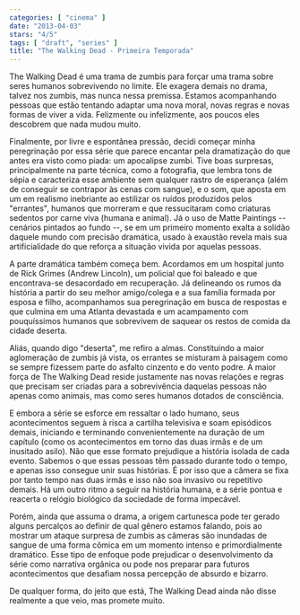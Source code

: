 ```yaml
---
categories: [ "cinema" ]
date: "2013-04-03"
stars: "4/5"
tags: [ "draft", "series" ]
title: "The Walking Dead - Primeira Temporada"
---
```

The Walking Dead é uma trama de zumbis para forçar uma trama sobre
seres humanos sobrevivendo no limite. Ele exagera demais no drama, talvez
nos zumbis, mas nunca nessa premissa. Estamos acompanhando pessoas que
estão tentando adaptar uma nova moral, novas regras e novas formas de
viver a vida. Felizmente ou infelizmente, aos poucos eles descobrem que
nada mudou muito.

Finalmente, por livre e espontânea pressão, decidi começar minha
peregrinação por essa série que parece encantar pela dramatização do
que antes era visto como piada: um apocalipse zumbi. Tive boas surpresas,
principalmente na parte técnica, como a fotografia, que lembra tons de
sépia e caracteriza esse ambiente sem qualquer rastro de esperança
(além de conseguir se contrapor às cenas com sangue), e o som, que
aposta em um em realismo inebriante ao estilizar os ruídos produzidos
pelos "errantes", humanos que morreram e que ressucitaram como criaturas
sedentos por carne viva (humana e animal). Já o uso de Matte Paintings
-- cenários pintados ao fundo --, se em um primeiro momento exalta
a solidão daquele mundo com precisão dramática, usado à exaustão
revela mais sua artificialidade do que reforça a situação vivida por
aquelas pessoas.

A parte dramática também começa bem. Acordamos em um hospital junto
de Rick Grimes (Andrew Lincoln), um policial que foi baleado e que
encontrava-se desacordado em recuperação. Já delineando os rumos da
história a partir do seu melhor amigo/colega e a sua família formada
por esposa e filho, acompanhamos sua peregrinação em busca de respostas
e que culmina em uma Atlanta devastada e um acampamento com pouquíssimos
humanos que sobrevivem de saquear os restos de comida da cidade deserta.

Aliás, quando digo "deserta", me refiro a almas. Constituindo a maior
aglomeração de zumbis já vista, os errantes se misturam à paisagem
como se sempre fizessem parte do asfalto cinzento e do vento podre. A
maior força de The Walking Dead reside justamente nas novas relações
e regras que precisam ser criadas para a sobrevivência daquelas pessoas
não apenas como animais, mas como seres humanos dotados de consciência.

E embora a série se esforce em ressaltar o lado humano, seus
acontecimentos seguem à risca a cartilha televisiva e soam episódicos
demais, iniciando e terminando convenientemente na duração de um
capítulo (como os acontecimentos em torno das duas irmãs e de um
inusitado asilo). Não que esse formato prejudique a história isolada
de cada evento. Sabemos o que essas pessoas têm passado durante todo
o tempo, e apenas isso consegue unir suas histórias. É por isso que a
câmera se fixa por tanto tempo nas duas irmãs e isso não soa invasivo
ou repetitivo demais. Há um outro ritmo a seguir na história humana,
e a série pontua e reacerta o relógio biológico da sociedade de forma
impecável.

Porém, ainda que assuma o drama, a origem cartunesca pode ter gerado
alguns percalços ao definir de qual gênero estamos falando, pois ao
mostrar um ataque surpresa de zumbis as câmeras são inundadas de
sangue de uma forma cômica em um momento intenso e primordialmente
dramático. Esse tipo de enfoque pode prejudicar o desenvolvimento
da série como narrativa orgânica ou pode nos preparar para futuros
acontecimentos que desafiam nossa percepção de absurdo e bizarro.

De qualquer forma, do jeito que está, The Walking Dead ainda não disse
realmente a que veio, mas promete muito.
